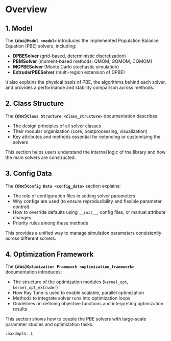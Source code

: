 # Overview

## 1. Model

The **{doc}`Model <model>`** introduces the implemented Population Balance Equation (PBE) solvers, including:

- **DPBESolver** (grid-based, deterministic discretization)  
- **PBMSolver** (moment-based methods: QMOM, GQMOM, CQMOM)  
- **MCPBESolver** (Monte Carlo stochastic simulation)  
- **ExtruderPBESolver** (multi-region extension of DPBE)  

It also explains the physical basis of PBE, the algorithms behind each solver, and provides a performance and stability comparison across methods.


## 2. Class Structure

The **{doc}`Class Structure <class_structure>`** documentation describes:

- The design principles of all solver classes  
- Their modular organization (core, postprocessing, visualization)  
- Key attributes and methods essential for extending or customizing the solvers  

This section helps users understand the internal logic of the library and how the main solvers are constructed.


## 3. Config Data

The **{doc}`Config Data <config_data>`** section explains:

- The role of configuration files in setting solver parameters  
- Why configs are used (to ensure reproducibility and flexible parameter control)  
- How to override defaults using `__init__`, config files, or manual attribute changes  
- Priority rules among these methods  

This provides a unified way to manage simulation parameters consistently across different solvers.

## 4. Optimization Framework

The **{doc}`Optimization Framework <optimization_framework>`** documentation introduces:

- The structure of the optimization modules (`kernel_opt`, `kernel_opt_extruder`)  
- How Ray Tune is used to enable scalable, parallel optimization  
- Methods to integrate solver runs into optimization loops  
- Guidelines on defining objective functions and interpreting optimization results  

This section shows how to couple the PBE solvers with large-scale parameter studies and optimization tasks.


```{toctree}
:maxdepth: 1

```
